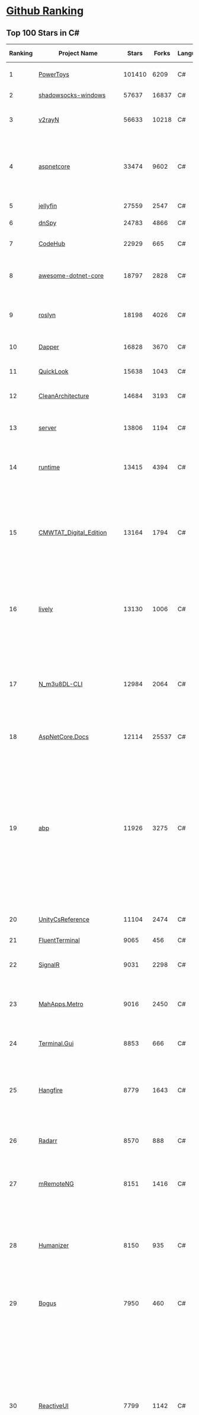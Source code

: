[Github Ranking](../README.md)
==========

## Top 100 Stars in C\#

| Ranking | Project Name | Stars | Forks | Language | Open Issues | Description | Last Commit |
| ------- | ------------ | ----- | ----- | -------- | ----------- | ----------- | ----------- |
| 1 | [PowerToys](https://github.com/microsoft/PowerToys) | 101410 | 6209 | C# | 5406 | Windows system utilities to maximize productivity | 2024-01-17T08:22:22Z |
| 2 | [shadowsocks-windows](https://github.com/shadowsocks/shadowsocks-windows) | 57637 | 16837 | C# | 156 | A C# port of shadowsocks | 2023-10-24T01:11:51Z |
| 3 | [v2rayN](https://github.com/2dust/v2rayN) | 56633 | 10218 | C# | 24 | A GUI client for Windows, support Xray core and v2fly core and others | 2024-01-16T03:05:54Z |
| 4 | [aspnetcore](https://github.com/dotnet/aspnetcore) | 33474 | 9602 | C# | 2893 | ASP.NET Core is a cross-platform .NET framework for building modern cloud-based web applications on Windows, Mac, or Linux. | 2024-01-17T04:06:56Z |
| 5 | [jellyfin](https://github.com/jellyfin/jellyfin) | 27559 | 2547 | C# | 442 | The Free Software Media System | 2024-01-16T21:35:00Z |
| 6 | [dnSpy](https://github.com/dnSpy/dnSpy) | 24783 | 4866 | C# | 0 | .NET debugger and assembly editor | 2020-12-20T23:55:15Z |
| 7 | [CodeHub](https://github.com/CodeHubApp/CodeHub) | 22929 | 665 | C# | 234 | CodeHub is an iOS application written using Xamarin | 2022-06-22T16:14:05Z |
| 8 | [awesome-dotnet-core](https://github.com/thangchung/awesome-dotnet-core) | 18797 | 2828 | C# | 19 | :honeybee: A collection of awesome .NET core libraries, tools, frameworks and software | 2024-01-10T11:00:44Z |
| 9 | [roslyn](https://github.com/dotnet/roslyn) | 18198 | 4026 | C# | 8376 | The Roslyn .NET compiler provides C# and Visual Basic languages with rich code analysis APIs. | 2024-01-17T09:02:22Z |
| 10 | [Dapper](https://github.com/DapperLib/Dapper) | 16828 | 3670 | C# | 394 | Dapper - a simple object mapper for .Net | 2024-01-09T17:17:01Z |
| 11 | [QuickLook](https://github.com/QL-Win/QuickLook) | 15638 | 1043 | C# | 409 | Bring macOS “Quick Look” feature to Windows | 2023-10-18T23:12:17Z |
| 12 | [CleanArchitecture](https://github.com/jasontaylordev/CleanArchitecture) | 14684 | 3193 | C# | 19 | Clean Architecture Solution Template for ASP.NET Core | 2024-01-13T10:14:32Z |
| 13 | [server](https://github.com/bitwarden/server) | 13806 | 1194 | C# | 66 | The core infrastructure backend (API, database, Docker, etc). | 2024-01-17T04:33:16Z |
| 14 | [runtime](https://github.com/dotnet/runtime) | 13415 | 4394 | C# | 8552 | .NET is a cross-platform runtime for cloud, mobile, desktop, and IoT apps. | 2024-01-17T09:50:17Z |
| 15 | [CMWTAT_Digital_Edition](https://github.com/TGSAN/CMWTAT_Digital_Edition) | 13164 | 1794 | C# | 24 | CloudMoe Windows 10/11 Activation Toolkit get digital license, the best open source Win 10/11 activator in GitHub. GitHub 上最棒的开源 Win10/Win11 数字权利（数字许可证）激活工具！ | 2023-10-07T03:09:31Z |
| 16 | [lively](https://github.com/rocksdanister/lively) | 13130 | 1006 | C# | 280 | Free and open-source software that allows users to set animated desktop wallpapers and screensavers powered by WinUI 3. | 2023-12-28T04:22:41Z |
| 17 | [N_m3u8DL-CLI](https://github.com/nilaoda/N_m3u8DL-CLI) | 12984 | 2064 | C# | 247 | [.NET] m3u8 downloader 开源的命令行m3u8/HLS/dash下载器，支持普通AES-128-CBC解密，多线程，自定义请求头等. 支持简体中文,繁体中文和英文. English Supported. | 2023-06-03T09:30:55Z |
| 18 | [AspNetCore.Docs](https://github.com/dotnet/AspNetCore.Docs) | 12114 | 25537 | C# | 488 | Documentation for ASP.NET Core | 2024-01-17T04:31:23Z |
| 19 | [abp](https://github.com/abpframework/abp) | 11926 | 3275 | C# | 459 | Open Source Web Application Framework for ASP.NET Core. Offers an opinionated architecture to build enterprise software solutions with best practices on top of the .NET and the ASP.NET Core platforms. Provides the fundamental infrastructure, production-ready startup templates, application modules, UI themes, tooling, guides and documentation. | 2024-01-17T09:43:04Z |
| 20 | [UnityCsReference](https://github.com/Unity-Technologies/UnityCsReference) | 11104 | 2474 | C# | 0 | Unity C# reference source code. | 2024-01-15T15:11:29Z |
| 21 | [FluentTerminal](https://github.com/felixse/FluentTerminal) | 9065 | 456 | C# | 247 | A Terminal Emulator based on UWP and web technologies. | 2023-03-22T20:02:30Z |
| 22 | [SignalR](https://github.com/SignalR/SignalR) | 9031 | 2298 | C# | 34 | Incredibly simple real-time web for .NET | 2023-08-02T22:28:40Z |
| 23 | [MahApps.Metro](https://github.com/MahApps/MahApps.Metro) | 9016 | 2450 | C# | 82 | A framework that allows developers to cobble together a better UI for their own WPF applications with minimal effort. | 2023-12-21T18:26:59Z |
| 24 | [Terminal.Gui](https://github.com/gui-cs/Terminal.Gui) | 8853 | 666 | C# | 182 | Cross Platform Terminal UI toolkit for .NET | 2024-01-17T00:36:32Z |
| 25 | [Hangfire](https://github.com/HangfireIO/Hangfire) | 8779 | 1643 | C# | 803 | An easy way to perform background job processing in .NET and .NET Core applications. No Windows Service or separate process required | 2024-01-11T10:22:03Z |
| 26 | [Radarr](https://github.com/Radarr/Radarr) | 8570 | 888 | C# | 362 | Movie organizer/manager for usenet and torrent users. | 2024-01-17T04:38:41Z |
| 27 | [mRemoteNG](https://github.com/mRemoteNG/mRemoteNG) | 8151 | 1416 | C# | 809 | mRemoteNG is the next generation of mRemote, open source, tabbed, multi-protocol, remote connections manager. | 2024-01-11T16:46:13Z |
| 28 | [Humanizer](https://github.com/Humanizr/Humanizer) | 8150 | 935 | C# | 217 | Humanizer meets all your .NET needs for manipulating and displaying strings, enums, dates, times, timespans, numbers and quantities | 2023-11-19T22:00:27Z |
| 29 | [Bogus](https://github.com/bchavez/Bogus) | 7950 | 460 | C# | 42 | :card_index: A simple fake data generator for C#, F#, and VB.NET. Based on and ported from the famed faker.js. | 2024-01-15T17:50:24Z |
| 30 | [ReactiveUI](https://github.com/reactiveui/ReactiveUI) | 7799 | 1142 | C# | 68 | An advanced, composable, functional reactive model-view-viewmodel framework for all .NET platforms that is inspired by functional reactive programming. ReactiveUI allows you to  abstract mutable state away from your user interfaces, express the idea around a feature in one readable place and improve the testability of your application. | 2024-01-03T00:58:48Z |
| 31 | [refit](https://github.com/reactiveui/refit) | 7797 | 718 | C# | 173 | The automatic type-safe REST library for .NET Core, Xamarin and .NET. Heavily inspired by Square's Retrofit library, Refit turns your REST API into a live interface. | 2024-01-16T18:09:07Z |
| 32 | [Dependencies](https://github.com/lucasg/Dependencies) | 7688 | 659 | C# | 97 | A rewrite of the old legacy software "depends.exe" in C# for Windows devs to troubleshoot dll load dependencies issues. | 2023-11-26T12:30:30Z |
| 33 | [gitextensions](https://github.com/gitextensions/gitextensions) | 7257 | 2106 | C# | 652 | Git Extensions is a standalone UI tool for managing git repositories. It also integrates with Windows Explorer and Microsoft Visual Studio (2015/2017/2019). | 2024-01-17T09:32:53Z |
| 34 | [Electron.NET](https://github.com/ElectronNET/Electron.NET) | 7012 | 711 | C# | 62 | :electron: Build cross platform desktop apps with ASP.NET Core (Razor Pages, MVC, Blazor). | 2024-01-10T09:13:05Z |
| 35 | [UniRx](https://github.com/neuecc/UniRx) | 6834 | 885 | C# | 195 | Reactive Extensions for Unity | 2024-01-08T21:04:35Z |
| 36 | [Unity3DTraining](https://github.com/XINCGer/Unity3DTraining) | 6545 | 1833 | C# | 3 | 【Unity杂货铺】unity大杂烩~ | 2024-01-16T06:28:33Z |
| 37 | [CAP](https://github.com/dotnetcore/CAP) | 6314 | 1262 | C# | 3 | Distributed transaction solution in micro-service base on eventually consistency, also an eventbus with Outbox pattern | 2024-01-14T20:40:59Z |
| 38 | [NSwag](https://github.com/RicoSuter/NSwag) | 6277 | 1188 | C# | 1683 | The Swagger/OpenAPI toolchain for .NET, ASP.NET Core and TypeScript.  | 2024-01-17T08:48:43Z |
| 39 | [ImageGlass](https://github.com/d2phap/ImageGlass) | 6256 | 453 | C# | 206 | 🏞 A lightweight, versatile image viewer | 2024-01-17T09:25:52Z |
| 40 | [NLog](https://github.com/NLog/NLog) | 6062 | 1389 | C# | 71 | NLog - Advanced and Structured Logging for Various .NET Platforms | 2024-01-16T20:16:57Z |
| 41 | [eShopOnWeb](https://github.com/dotnet-architecture/eShopOnWeb) | 9594 | 4964 | C# | 12 | Sample ASP.NET Core 8.0 reference application, powered by Microsoft, demonstrating a layered application architecture with monolithic deployment model. Download the eBook PDF from docs folder. | 2024-01-14T07:46:11Z |
| 42 | [Sonarr](https://github.com/Sonarr/Sonarr) | 9549 | 1185 | C# | 105 | Smart PVR for newsgroup and bittorrent users. | 2024-01-17T03:47:32Z |
| 43 | [CefSharp](https://github.com/cefsharp/CefSharp) | 9535 | 2926 | C# | 46 | .NET (WPF and Windows Forms) bindings for the Chromium Embedded Framework | 2024-01-17T09:07:32Z |
| 44 | [QuestPDF](https://github.com/QuestPDF/QuestPDF) | 9518 | 486 | C# | 187 | QuestPDF is a modern open-source .NET library for PDF document generation. Offering comprehensive layout engine powered by concise and discoverable C# Fluent API. Easily generate PDF reports, invoices, exports, etc. | 2024-01-15T19:07:11Z |
| 45 | [RestSharp](https://github.com/restsharp/RestSharp) | 9346 | 2336 | C# | 26 | Simple REST and HTTP API Client for .NET | 2023-12-14T17:07:39Z |
| 46 | [Locale-Emulator](https://github.com/xupefei/Locale-Emulator) | 9261 | 763 | C# | 0 | Yet Another System Region and Language Simulator | 2022-04-15T09:55:46Z |
| 47 | [Captura](https://github.com/MathewSachin/Captura) | 9141 | 1758 | C# | 109 | Capture Screen, Audio, Cursor, Mouse Clicks and Keystrokes | 2023-04-09T14:52:52Z |
| 48 | [IdentityServer4](https://github.com/IdentityServer/IdentityServer4) | 9139 | 3986 | C# | 0 | OpenID Connect and OAuth 2.0 Framework for ASP.NET Core | 2022-12-13T07:48:19Z |
| 49 | [FluentTerminal](https://github.com/felixse/FluentTerminal) | 9065 | 456 | C# | 247 | A Terminal Emulator based on UWP and web technologies. | 2023-03-22T20:02:30Z |
| 50 | [SignalR](https://github.com/SignalR/SignalR) | 9031 | 2298 | C# | 34 | Incredibly simple real-time web for .NET | 2023-08-02T22:28:40Z |
| 51 | [Terminal.Gui](https://github.com/gui-cs/Terminal.Gui) | 8853 | 666 | C# | 182 | Cross Platform Terminal UI toolkit for .NET | 2024-01-17T00:36:32Z |
| 52 | [Hangfire](https://github.com/HangfireIO/Hangfire) | 8779 | 1643 | C# | 803 | An easy way to perform background job processing in .NET and .NET Core applications. No Windows Service or separate process required | 2024-01-11T10:22:03Z |
| 53 | [machinelearning](https://github.com/dotnet/machinelearning) | 8721 | 1858 | C# | 861 | ML.NET is an open source and cross-platform machine learning framework for .NET. | 2024-01-17T04:00:45Z |
| 54 | [practical-aspnetcore](https://github.com/dodyg/practical-aspnetcore) | 8600 | 1115 | C# | 167 | Practical samples of ASP.NET Core 8.0, 7.0, 6.0, 5.0, 3.1, 2.2, and 2.1,projects you can use. Readme contains explanations on all projects. | 2024-01-10T17:32:17Z |
| 55 | [Bulk-Crap-Uninstaller](https://github.com/Klocman/Bulk-Crap-Uninstaller) | 8583 | 472 | C# | 67 | Remove large amounts of unwanted applications quickly. | 2024-01-17T07:08:38Z |
| 56 | [Bili.Uwp](https://github.com/Richasy/Bili.Uwp) | 8504 | 525 | C# | 198 | 适用于新系统UI的哔哩 | 2023-10-30T22:21:00Z |
| 57 | [PDFPatcher](https://github.com/wmjordan/PDFPatcher) | 8212 | 1196 | C# | 58 | PDF补丁丁——PDF工具箱，可以编辑书签、剪裁旋转页面、解除限制、提取或合并文档，探查文档结构，提取图片、转成图片等等 | 2023-12-04T09:16:06Z |
| 58 | [mRemoteNG](https://github.com/mRemoteNG/mRemoteNG) | 8151 | 1416 | C# | 809 | mRemoteNG is the next generation of mRemote, open source, tabbed, multi-protocol, remote connections manager. | 2024-01-11T16:46:13Z |
| 59 | [Humanizer](https://github.com/Humanizr/Humanizer) | 8150 | 935 | C# | 217 | Humanizer meets all your .NET needs for manipulating and displaying strings, enums, dates, times, timespans, numbers and quantities | 2023-11-19T22:00:27Z |
| 60 | [EarTrumpet](https://github.com/File-New-Project/EarTrumpet) | 8144 | 492 | C# | 54 | EarTrumpet - Volume Control for Windows | 2024-01-16T12:00:46Z |
| 61 | [VFSForGit](https://github.com/microsoft/VFSForGit) | 5884 | 484 | C# | 297 | Virtual File System for Git: Enable Git at Enterprise Scale | 2023-02-13T14:16:15Z |
| 62 | [FASTER](https://github.com/microsoft/FASTER) | 5798 | 579 | C# | 3 | Fast persistent recoverable log and key-value store + cache, in C# and C++. | 2024-01-12T22:59:10Z |
| 63 | [LKY_OfficeTools](https://github.com/OdysseusYuan/LKY_OfficeTools) | 5790 | 536 | C# | 3 | 一键自动化 下载、安装、激活 Office 的利器。 | 2023-08-30T07:44:43Z |
| 64 | [WindowsCommunityToolkit](https://github.com/CommunityToolkit/WindowsCommunityToolkit) | 5703 | 1402 | C# | 279 | The Windows Community Toolkit is a collection of helpers, extensions, and custom controls. It simplifies and demonstrates common developer tasks building .NET apps with UWP and the Windows App SDK / WinUI 3 for Windows 10 and Windows 11. The toolkit is part of the .NET Foundation. | 2023-12-05T16:29:01Z |
| 65 | [Flow.Launcher](https://github.com/Flow-Launcher/Flow.Launcher) | 5581 | 241 | C# | 134 | :mag: Quick file search & app launcher for Windows with community-made plugins | 2024-01-17T09:56:16Z |
| 66 | [moq](https://github.com/devlooped/moq) | 5550 | 797 | C# | 44 | The most popular and friendly mocking framework for .NET | 2024-01-17T00:08:03Z |
| 67 | [openhardwaremonitor](https://github.com/openhardwaremonitor/openhardwaremonitor) | 5525 | 1245 | C# | 985 | Open Hardware Monitor | 2023-12-11T22:34:16Z |
| 68 | [elsa-core](https://github.com/elsa-workflows/elsa-core) | 5452 | 976 | C# | 431 | A .NET workflows library | 2024-01-16T20:50:23Z |
| 69 | [Live-Charts](https://github.com/Live-Charts/Live-Charts) | 5446 | 1367 | C# | 523 | Simple, flexible, interactive & powerful charts, maps and gauges for .Net | 2023-03-22T17:12:44Z |
| 70 | [ant-design-blazor](https://github.com/ant-design-blazor/ant-design-blazor) | 5388 | 947 | C# | 307 | 🌈A set of enterprise-class UI components based on Ant Design and Blazor WebAssembly. | 2024-01-16T16:35:37Z |
| 71 | [RunCat_for_windows](https://github.com/Kyome22/RunCat_for_windows) | 5327 | 542 | C# | 40 | A cute running cat animation on your windows taskbar. | 2023-09-15T16:53:52Z |
| 72 | [tye](https://github.com/dotnet/tye) | 5310 | 533 | C# | 378 | Tye is a tool that makes developing, testing, and deploying microservices and distributed applications easier. Project Tye includes a local orchestrator to make developing microservices easier and the ability to deploy microservices to Kubernetes with minimal configuration. | 2023-11-20T21:09:49Z |
| 73 | [git-credential-manager](https://github.com/git-ecosystem/git-credential-manager) | 5304 | 1694 | C# | 50 | Secure, cross-platform Git credential storage with authentication to GitHub, Azure Repos, and other popular Git hosting services. | 2024-01-10T20:53:39Z |
| 74 | [GameFramework](https://github.com/EllanJiang/GameFramework) | 5215 | 1370 | C# | 10 | This is literally a game framework, based on Unity game engine. It encapsulates commonly used game modules during development, and, to a large degree, standardises the process, enhances the development speed and ensures the product quality. | 2023-09-05T13:24:31Z |
| 75 | [NAudio](https://github.com/naudio/NAudio) | 5074 | 1078 | C# | 413 | Audio and MIDI library for .NET | 2023-12-21T18:29:43Z |
| 76 | [Swashbuckle.AspNetCore](https://github.com/domaindrivendev/Swashbuckle.AspNetCore) | 5014 | 1257 | C# | 525 | Swagger tools for documenting API's built on ASP.NET Core | 2024-01-15T13:07:51Z |
| 77 | [EventStore](https://github.com/EventStore/EventStore) | 5002 | 644 | C# | 126 | The stream database optimised for event sourcing | 2024-01-16T03:06:36Z |
| 78 | [opencvsharp](https://github.com/shimat/opencvsharp) | 4959 | 1107 | C# | 72 | OpenCV wrapper for .NET | 2024-01-15T05:24:59Z |
| 79 | [NorthwindTraders](https://github.com/jasontaylordev/NorthwindTraders) | 4951 | 1598 | C# | 0 | Northwind Traders is a sample application built using ASP.NET Core and Entity Framework Core. | 2023-07-01T22:31:12Z |
| 80 | [Borderless-Gaming](https://github.com/Codeusa/Borderless-Gaming) | 4935 | 446 | C# | 309 | Play your favorite games in a borderless window; no more time consuming alt-tabs.  | 2023-11-16T19:27:35Z |
| 81 | [Masuit.Tools](https://github.com/ldqk/Masuit.Tools) | 4861 | 1111 | C# | 0 | 全龄段友好的C#万能工具库，码数吐司库，包含一些常用的操作类，大都是静态类，加密解密，反射操作，权重随机筛选算法，分布式短id，表达式树，linq扩展，文件压缩，多线程下载，硬件信息，字符串扩展方法，日期时间扩展操作，中国农历，大文件拷贝，图像裁剪，验证码，断点续传，集合扩展、Excel导出等常用封装。诸多功能集一身，代码量不到2MB！ | 2024-01-11T06:25:36Z |
| 82 | [SparkleShare](https://github.com/hbons/SparkleShare) | 4846 | 604 | C# | 133 | Share and collaborate by syncing with any Git repository instantly. Linux, macOS, and Windows. | 2024-01-02T21:07:09Z |
| 83 | [graphql-platform](https://github.com/ChilliCream/graphql-platform) | 4767 | 706 | C# | 421 | Welcome to the home of the Hot Chocolate GraphQL server for .NET, the Strawberry Shake GraphQL client for .NET and Banana Cake Pop the awesome Monaco based GraphQL IDE. | 2024-01-17T09:05:54Z |
| 84 | [SteamAchievementManager](https://github.com/gibbed/SteamAchievementManager) | 4732 | 676 | C# | 172 | A manager for game achievements in Steam. | 2023-03-27T11:28:45Z |
| 85 | [FPSSample](https://github.com/Unity-Technologies/FPSSample) | 4720 | 1832 | C# | 94 | A first person multiplayer shooter example project in Unity | 2023-12-05T14:24:13Z |
| 86 | [BiliBiliToolPro](https://github.com/RayWangQvQ/BiliBiliToolPro) | 4658 | 1620 | C# | 134 | B 站（bilibili）自动任务工具，支持docker、青龙、k8s等多种部署方式。敏感肌也能用。 | 2024-01-01T04:45:07Z |
| 87 | [shadowsocksr-csharp](https://github.com/shadowsocksr-backup/shadowsocksr-csharp) | 4562 | 1915 | C# | 9 | None | 2019-04-10T06:19:06Z |
| 88 | [akka.net](https://github.com/akkadotnet/akka.net) | 4548 | 1038 | C# | 338 | Canonical actor model implementation for .NET with local + distributed actors in C# and F#. | 2024-01-17T00:32:06Z |
| 89 | [CsvHelper](https://github.com/JoshClose/CsvHelper) | 4417 | 1038 | C# | 288 | Library to help reading and writing CSV files | 2023-12-19T07:56:12Z |
| 90 | [Autofac](https://github.com/autofac/Autofac) | 4329 | 828 | C# | 8 | An addictive .NET IoC container | 2024-01-16T18:06:43Z |
| 91 | [xamarin-forms-samples](https://github.com/xamarin/xamarin-forms-samples) | 4309 | 7546 | C# | 48 | Sample apps built using the Xamarin.Forms framework | 2023-07-11T22:55:04Z |
| 92 | [NETworkManager](https://github.com/BornToBeRoot/NETworkManager) | 4296 | 540 | C# | 29 | A powerful tool for managing networks and troubleshoot network problems! | 2024-01-17T01:27:04Z |
| 93 | [ViVe](https://github.com/thebookisclosed/ViVe) | 4290 | 279 | C# | 3 | C# library and console app for using new feature control APIs available in Windows 10 version 2004 and newer | 2023-12-02T12:17:55Z |
| 94 | [gsudo](https://github.com/gerardog/gsudo) | 4233 | 120 | C# | 21 | Sudo for Windows | 2024-01-10T17:27:32Z |
| 95 | [ClosedXML](https://github.com/ClosedXML/ClosedXML) | 4192 | 787 | C# | 376 | ClosedXML is a .NET library for reading, manipulating and writing Excel 2007+ (.xlsx, .xlsm) files. It aims to provide an intuitive and user-friendly interface to dealing with the underlying OpenXML API. | 2024-01-13T22:03:32Z |
| 96 | [QRCoder](https://github.com/codebude/QRCoder) | 4149 | 1089 | C# | 65 | A pure C# Open Source QR Code implementation | 2023-11-28T19:45:44Z |
| 97 | [asm-dude](https://github.com/HJLebbink/asm-dude) | 4082 | 99 | C# | 40 | Visual Studio extension for assembly syntax highlighting and code completion in assembly files and the disassembly window | 2023-11-20T15:19:50Z |
| 98 | [Psychson](https://github.com/brandonlw/Psychson) | 4067 | 1307 | C# | 178 | Phison 2251-03 (2303) Custom Firmware & Existing Firmware Patches (BadUSB) | 2021-07-19T01:02:37Z |
| 99 | [SimplCommerce](https://github.com/simplcommerce/SimplCommerce) | 4055 | 1528 | C# | 149 | A simple, cross platform, modularized ecommerce system built on .NET Core | 2024-01-12T09:08:12Z |
| 100 | [spine-runtimes](https://github.com/EsotericSoftware/spine-runtimes) | 4043 | 2842 | C# | 71 | 2D skeletal animation runtimes for Spine. | 2024-01-16T11:42:25Z |

